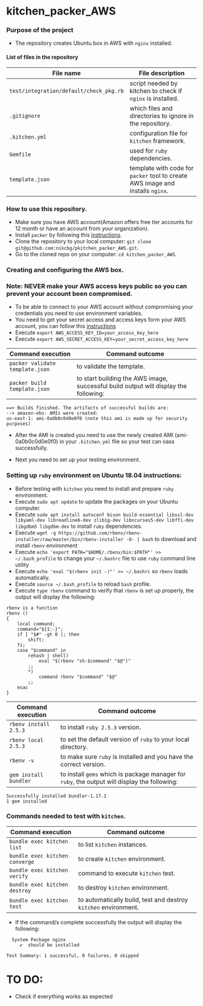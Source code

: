 # kitchen_packer_AWS

### Purpose of the project
- The repository creates Ubuntu box in AWS with `nginx` installed.

#### List of files in the repository

File name                            | File description 
------------------------------------ | --------------------------------------------------------------
`test/integration/default/check_pkg.rb` | script needed by kitchen to check if `nginx` is installed.
`.gitignore` | which files and directories to ignore in the repository.
`.kitchen.yml` | configuration file for `kitchen` framework.
`Gemfile` | used for `ruby` dependencies.
`template.json` | template with code for `packer` tool to create AWS image and installs `nginx`.

### How to use this repository. 
- Make sure you have AWS account(Amazon offers free tier accounts for 12 month or have an account from your organization).
- Install `packer` by following this [instructions](https://www.packer.io/intro/getting-started/install.html).
- Clone the repository to your local computer: `git clone git@github.com:nikcbg/pkitchen_packer_AWS.git`.
- Go to the cloned repo on your computer: `cd kitchen_packer_AWS`.

### Creating and configuring the AWS box.
### Note: NEVER make your AWS access keys public so you can prevent your account been compromised.
- To be able to connect to your AWS account without compromising your credentials you need to use environment variables.
- You need to get your secret access and access keys form your AWS account, you can follow this [instructions](https://docs.aws.amazon.com/general/latest/gr/managing-aws-access-keys.html)
- Execute `export AWS_ACCESS_KEY_ID=your_access_key_here` 
- Execute `export AWS_SECRET_ACCESS_KEY=your_secret_access_key_here` 

Command execution	                   |    Command outcome
------------------------------------ | --------------------------------------------------------------
`packer validate template.json` | to validate the template.
`packer build template.json` | to start building the AWS image, successful build output will display the following:

```
==> Builds finished. The artifacts of successful builds are:
--> amazon-ebs: AMIs were created:
us-east-1: ami-0a0b0c0d0e0f0 (note this ami is made up for security purposes)

```
- After the AMI is created you need to use the newly created AMI (ami-0a0b0c0d0e0f0) in your `.kitchen.yml` file so your test can oass successfully. 

- Next you need to set up your testing environment.

### Setting up `ruby` environment on Ubuntu 18.04 instructions:
- Before testing with `kitchen` you need to install and prepare `ruby` environment.
- Execute `sudo apt update` to update the packages on your Ubuntu computer. 
- Execute `sudo apt install autoconf bison build-essential libssl-dev libyaml-dev libreadline6-dev zlib1g-dev libncurses5-dev libffi-dev libgdbm5 libgdbm-dev` to install `ruby` dependencies.
- Execute `wget -q https://github.com/rbenv/rbenv-installer/raw/master/bin/rbenv-installer -O- | bash` to download and install `rbenv` environment
- Execute `echo 'export PATH="$HOME/.rbenv/bin:$PATH"' >> ~/.bash_profile` to change your `~/.bashrc` file to use `ruby` command line utility 
- Execute `echo 'eval "$(rbenv init -)"' >> ~/.bashrc` so `rbenv` loads automatically.
- Execute `source ~/.bash_profile` to reload `bash` profile.
- Execute `type rbenv` command to verify that `rbenv` is set up properly, the output will display the following:
```
rbenv is a function
rbenv ()
{
    local command;
    command="${1:-}";
    if [ "$#" -gt 0 ]; then
        shift;
    fi;
    case "$command" in
        rehash | shell)
            eval "$(rbenv "sh-$command" "$@")"
        ;;
        *)
            command rbenv "$command" "$@"
        ;;
    esac
}
```

Command execution	                   |    Command outcome
------------------------------------ | --------------------------------------------------------------
`rbenv install 2.5.3` | to install `ruby 2.5.3` version.
`rbenv local 2.5.3` | to set the default version of `ruby` to your local directory.
`rbenv -v` | to make sure `ruby` is installed and you have the correct version.
`gem install bundler` | to install `gems` which is package manager for `ruby`, the output will display the following:

```
Successfully installed bundler-1.17.1
1 gem installed
```

### Commands needed to test with `kitchen`.

Command execution                    | Command outcome
------------------------------------ | --------------------------------------------------------------
`bundle exec kitchen list` | to list `kitchen` instances.
`bundle exec kitchen converge` | to create `kitchen` environment.
`bundle exec kitchen verify` | command to execute `kitchen` test.
`bundle exec kitchen destroy` | to destroy `kitchen` environment.
`bundle exec kitchen test` | to automatically build, test and destroy `kitchen` environment.

- If the command/s complete successfully the output will display the following:

```
  System Package nginx
     ✔  should be installed

Test Summary: 1 successful, 0 failures, 0 skipped

```

# TO DO:
- Check if everything works as expected 
